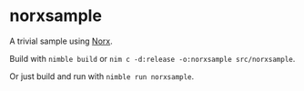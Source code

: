 # norxsample
A trivial sample using [Norx](https://github.com/tankfeud/norx).

Build with `nimble build` or `nim c -d:release -o:norxsample src/norxsample`.

Or just build and run with `nimble run norxsample`.
